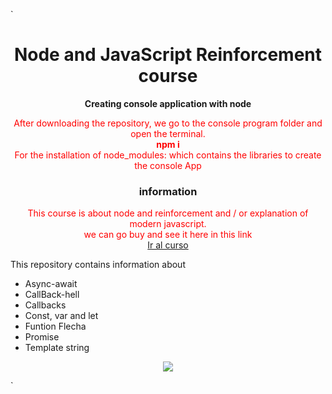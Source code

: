 `<h1 align="center">Node and JavaScript Reinforcement course</h1>

<p align="center" style=`color: red`>
<b>
Creating console application with node
</b>
</p>

<p align="center" style="color: red;">
After downloading the repository, we go to the console program folder and open the terminal.
<br/>
<b>npm i</b>
<br/>
For the installation of node_modules: which contains the libraries to create the console App
</p>

<h3 align="center">information</h3>

<p align="center" style="color: red;">
 This course is about node and reinforcement and / or explanation of modern javascript.
 <br/>
 we can go buy and see it here in this link
 <br/>
  <a target="_blank" href="https://www.udemy.com/course/node-de-cero-a-experto">Ir al curso</a>

</p>

<p align="left" color="red">
This repository contains information about
</p>

  <ul>
  <li>Async-await</li>
  <li>CallBack-hell</li>
  <li>Callbacks</li>
  <li>Const, var and let</li>
  <li>Funtion Flecha</li>
  <li>Promise</li>
  <li>Template string</li>

  </ul>

<p align="center">
  <img src="./list.gif">
</p>`
